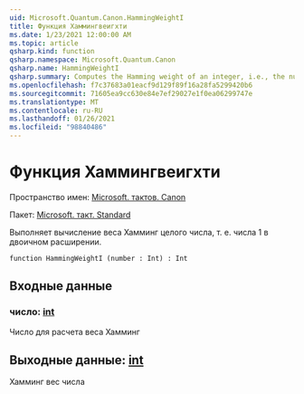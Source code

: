 ```yaml
---
uid: Microsoft.Quantum.Canon.HammingWeightI
title: Функция Хаммингвеигхти
ms.date: 1/23/2021 12:00:00 AM
ms.topic: article
qsharp.kind: function
qsharp.namespace: Microsoft.Quantum.Canon
qsharp.name: HammingWeightI
qsharp.summary: Computes the Hamming weight of an integer, i.e., the number of 1s in its binary expansion.
ms.openlocfilehash: f7c37683a01eacf9d129f89f16a28fa5299420b6
ms.sourcegitcommit: 71605ea9cc630e84e7ef29027e1f0ea06299747e
ms.translationtype: MT
ms.contentlocale: ru-RU
ms.lasthandoff: 01/26/2021
ms.locfileid: "98840486"
---
```

# <a name="hammingweighti-function"></a>Функция Хаммингвеигхти

Пространство имен: [Microsoft. тактов. Canon](xref:Microsoft.Quantum.Canon)

Пакет: [Microsoft. такт. Standard](https://nuget.org/packages/Microsoft.Quantum.Standard)


Выполняет вычисление веса Хамминг целого числа, т. е. числа 1 в двоичном расширении.

```qsharp
function HammingWeightI (number : Int) : Int
```


## <a name="input"></a>Входные данные

### <a name="number--int"></a>число: [int](xref:microsoft.quantum.lang-ref.int)

Число для расчета веса Хамминг



## <a name="output--int"></a>Выходные данные: [int](xref:microsoft.quantum.lang-ref.int)

Хамминг вес числа